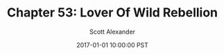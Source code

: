 ---
layout: chapter
title: "Chapter 53: Lover Of Wild Rebellion"
author: Scott Alexander
description: http://unsongbook.com/chapter-53-lover-of-wild-rebellion/
date: 2017-01-01 10:00:00 PST
length: 3155351
duration: 789
guid: chapter-53-lover-of-wild-rebellion
---